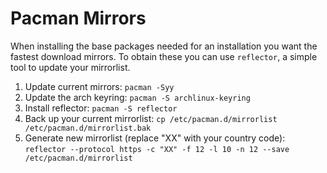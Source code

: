 # Pacman Mirrors

When installing the base packages needed for an installation you want the fastest download mirrors.
To obtain these you can use `reflector`, a simple tool to update your mirrorlist.

1. Update current mirrors: `pacman -Syy`
2. Update the arch keyring: `pacman -S archlinux-keyring`
3. Install reflector: `pacman -S reflector`
4. Back up your current mirrorlist: `cp /etc/pacman.d/mirrorlist /etc/pacman.d/mirrorlist.bak`
5. Generate new mirrorlist (replace "XX" with your country code): `reflector --protocol https -c "XX" -f 12 -l 10 -n 12 --save /etc/pacman.d/mirrorlist`